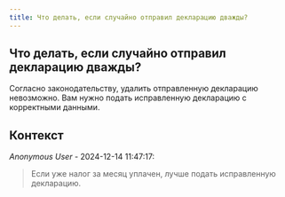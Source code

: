 ```yaml
---
title: Что делать, если случайно отправил декларацию дважды?
---
```


## Что делать, если случайно отправил декларацию дважды?

Согласно законодательству, удалить отправленную декларацию невозможно. Вам нужно подать исправленную декларацию с корректными данными.

## Контекст

_Anonymous User_ - 2024-12-14 11:47:17:

> Если уже налог за месяц уплачен, лучше подать исправленную декларацию.
